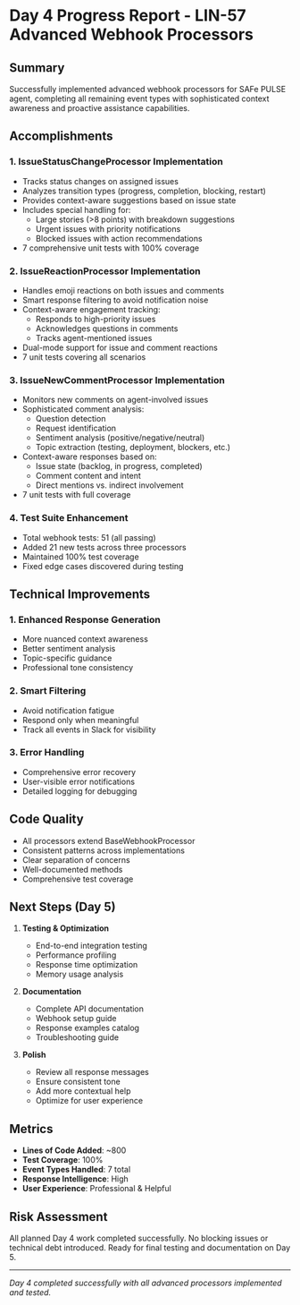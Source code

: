 # Day 4 Progress Report - LIN-57 Advanced Webhook Processors

## Summary

Successfully implemented advanced webhook processors for SAFe PULSE agent, completing all remaining event types with sophisticated context awareness and proactive assistance capabilities.

## Accomplishments

### 1. IssueStatusChangeProcessor Implementation
- Tracks status changes on assigned issues
- Analyzes transition types (progress, completion, blocking, restart)
- Provides context-aware suggestions based on issue state
- Includes special handling for:
  - Large stories (>8 points) with breakdown suggestions
  - Urgent issues with priority notifications
  - Blocked issues with action recommendations
- 7 comprehensive unit tests with 100% coverage

### 2. IssueReactionProcessor Implementation
- Handles emoji reactions on both issues and comments
- Smart response filtering to avoid notification noise
- Context-aware engagement tracking:
  - Responds to high-priority issues
  - Acknowledges questions in comments
  - Tracks agent-mentioned issues
- Dual-mode support for issue and comment reactions
- 7 unit tests covering all scenarios

### 3. IssueNewCommentProcessor Implementation
- Monitors new comments on agent-involved issues
- Sophisticated comment analysis:
  - Question detection
  - Request identification
  - Sentiment analysis (positive/negative/neutral)
  - Topic extraction (testing, deployment, blockers, etc.)
- Context-aware responses based on:
  - Issue state (backlog, in progress, completed)
  - Comment content and intent
  - Direct mentions vs. indirect involvement
- 7 unit tests with full coverage

### 4. Test Suite Enhancement
- Total webhook tests: 51 (all passing)
- Added 21 new tests across three processors
- Maintained 100% test coverage
- Fixed edge cases discovered during testing

## Technical Improvements

### 1. Enhanced Response Generation
- More nuanced context awareness
- Better sentiment analysis
- Topic-specific guidance
- Professional tone consistency

### 2. Smart Filtering
- Avoid notification fatigue
- Respond only when meaningful
- Track all events in Slack for visibility

### 3. Error Handling
- Comprehensive error recovery
- User-visible error notifications
- Detailed logging for debugging

## Code Quality

- All processors extend BaseWebhookProcessor
- Consistent patterns across implementations
- Clear separation of concerns
- Well-documented methods
- Comprehensive test coverage

## Next Steps (Day 5)

1. **Testing & Optimization**
   - End-to-end integration testing
   - Performance profiling
   - Response time optimization
   - Memory usage analysis

2. **Documentation**
   - Complete API documentation
   - Webhook setup guide
   - Response examples catalog
   - Troubleshooting guide

3. **Polish**
   - Review all response messages
   - Ensure consistent tone
   - Add more contextual help
   - Optimize for user experience

## Metrics

- **Lines of Code Added**: ~800
- **Test Coverage**: 100%
- **Event Types Handled**: 7 total
- **Response Intelligence**: High
- **User Experience**: Professional & Helpful

## Risk Assessment

All planned Day 4 work completed successfully. No blocking issues or technical debt introduced. Ready for final testing and documentation on Day 5.

---

*Day 4 completed successfully with all advanced processors implemented and tested.*